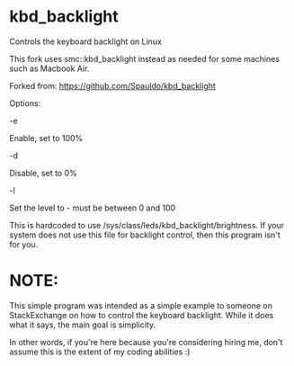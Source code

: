# kbd_backlight
Controls the keyboard backlight on Linux

This fork uses smc::kbd_backlight instead as needed for some machines such as Macbook Air.

Forked from: https://github.com/Spauldo/kbd_backlight

Options:

-e

  Enable, set to 100%
  
-d

  Disable, set to 0%

-l <num>

  Set the level to <num> - must be between 0 and 100

This is hardcoded to use /sys/class/leds/kbd_backlight/brightness.  If
your system does not use this file for backlight control, then this
program isn't for you.

# NOTE:

This simple program was intended as a simple example to someone on
StackExchange on how to control the keyboard backlight.  While it does what
it says, the main goal is simplicity.

In other words, if you're here because you're considering hiring me, don't
assume this is the extent of my coding abilities :)
